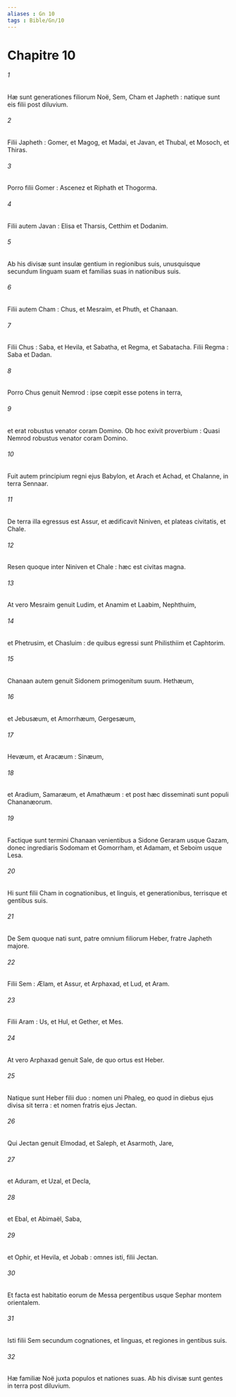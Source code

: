 ```yaml
---
aliases : Gn 10
tags : Bible/Gn/10
---
```


# Chapitre 10

###### 1
Hæ sunt generationes filiorum Noë, Sem, Cham et Japheth : natique sunt eis filii post diluvium.
###### 2
Filii Japheth : Gomer, et Magog, et Madai, et Javan, et Thubal, et Mosoch, et Thiras.
###### 3
Porro filii Gomer : Ascenez et Riphath et Thogorma.
###### 4
Filii autem Javan : Elisa et Tharsis, Cetthim et Dodanim.
###### 5
Ab his divisæ sunt insulæ gentium in regionibus suis, unusquisque secundum linguam suam et familias suas in nationibus suis.
###### 6
Filii autem Cham : Chus, et Mesraim, et Phuth, et Chanaan.
###### 7
Filii Chus : Saba, et Hevila, et Sabatha, et Regma, et Sabatacha. Filii Regma : Saba et Dadan.
###### 8
Porro Chus genuit Nemrod : ipse cœpit esse potens in terra,
###### 9
et erat robustus venator coram Domino. Ob hoc exivit proverbium : Quasi Nemrod robustus venator coram Domino.
###### 10
Fuit autem principium regni ejus Babylon, et Arach et Achad, et Chalanne, in terra Sennaar.
###### 11
De terra illa egressus est Assur, et ædificavit Niniven, et plateas civitatis, et Chale.
###### 12
Resen quoque inter Niniven et Chale : hæc est civitas magna.
###### 13
At vero Mesraim genuit Ludim, et Anamim et Laabim, Nephthuim,
###### 14
et Phetrusim, et Chasluim : de quibus egressi sunt Philisthiim et Caphtorim.
###### 15
Chanaan autem genuit Sidonem primogenitum suum. Hethæum,
###### 16
et Jebusæum, et Amorrhæum, Gergesæum,
###### 17
Hevæum, et Aracæum : Sinæum,
###### 18
et Aradium, Samaræum, et Amathæum : et post hæc disseminati sunt populi Chananæorum.
###### 19
Factique sunt termini Chanaan venientibus a Sidone Geraram usque Gazam, donec ingrediaris Sodomam et Gomorrham, et Adamam, et Seboim usque Lesa.
###### 20
Hi sunt filii Cham in cognationibus, et linguis, et generationibus, terrisque et gentibus suis.
###### 21
De Sem quoque nati sunt, patre omnium filiorum Heber, fratre Japheth majore.
###### 22
Filii Sem : Ælam, et Assur, et Arphaxad, et Lud, et Aram.
###### 23
Filii Aram : Us, et Hul, et Gether, et Mes.
###### 24
At vero Arphaxad genuit Sale, de quo ortus est Heber.
###### 25
Natique sunt Heber filii duo : nomen uni Phaleg, eo quod in diebus ejus divisa sit terra : et nomen fratris ejus Jectan.
###### 26
Qui Jectan genuit Elmodad, et Saleph, et Asarmoth, Jare,
###### 27
et Aduram, et Uzal, et Decla,
###### 28
et Ebal, et Abimaël, Saba,
###### 29
et Ophir, et Hevila, et Jobab : omnes isti, filii Jectan.
###### 30
Et facta est habitatio eorum de Messa pergentibus usque Sephar montem orientalem.
###### 31
Isti filii Sem secundum cognationes, et linguas, et regiones in gentibus suis.
###### 32
Hæ familiæ Noë juxta populos et nationes suas. Ab his divisæ sunt gentes in terra post diluvium.
